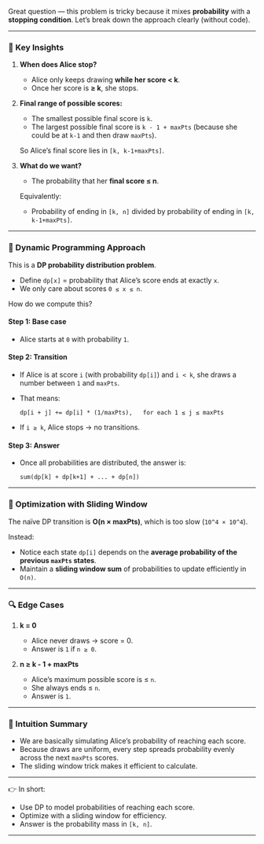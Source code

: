 Great question — this problem is tricky because it mixes **probability** with a **stopping condition**. Let’s break down the approach clearly (without code).

---

### 🔑 Key Insights

1. **When does Alice stop?**

   * Alice only keeps drawing **while her score < k**.
   * Once her score is **≥ k**, she stops.

2. **Final range of possible scores:**

   * The smallest possible final score is `k`.
   * The largest possible final score is `k - 1 + maxPts` (because she could be at `k-1` and then draw `maxPts`).

   So Alice’s final score lies in `[k, k-1+maxPts]`.

3. **What do we want?**

   * The probability that her **final score ≤ n**.

   Equivalently:

   * Probability of ending in `[k, n]` divided by probability of ending in `[k, k-1+maxPts]`.

---

### 🎲 Dynamic Programming Approach

This is a **DP probability distribution problem**.

* Define `dp[x]` = probability that Alice’s score ends at exactly `x`.
* We only care about scores `0 ≤ x ≤ n`.

How do we compute this?

#### Step 1: Base case

* Alice starts at `0` with probability `1`.

#### Step 2: Transition

* If Alice is at score `i` (with probability `dp[i]`) and `i < k`, she draws a number between `1` and `maxPts`.

* That means:

  ```
  dp[i + j] += dp[i] * (1/maxPts),   for each 1 ≤ j ≤ maxPts
  ```

* If `i ≥ k`, Alice stops → no transitions.

#### Step 3: Answer

* Once all probabilities are distributed, the answer is:

  ```
  sum(dp[k] + dp[k+1] + ... + dp[n])
  ```

---

### 🚀 Optimization with Sliding Window

The naïve DP transition is **O(n × maxPts)**, which is too slow (`10^4 × 10^4`).

Instead:

* Notice each state `dp[i]` depends on the **average probability of the previous `maxPts` states**.
* Maintain a **sliding window sum** of probabilities to update efficiently in `O(n)`.

---

### 🔍 Edge Cases

1. **k = 0**

   * Alice never draws → score = 0.
   * Answer is `1` if `n ≥ 0`.

2. **n ≥ k - 1 + maxPts**

   * Alice’s maximum possible score is ≤ `n`.
   * She always ends ≤ `n`.
   * Answer is `1`.

---

### 🧠 Intuition Summary

* We are basically simulating Alice’s probability of reaching each score.
* Because draws are uniform, every step spreads probability evenly across the next `maxPts` scores.
* The sliding window trick makes it efficient to calculate.

---

👉 In short:

* Use DP to model probabilities of reaching each score.
* Optimize with a sliding window for efficiency.
* Answer is the probability mass in `[k, n]`.

---
